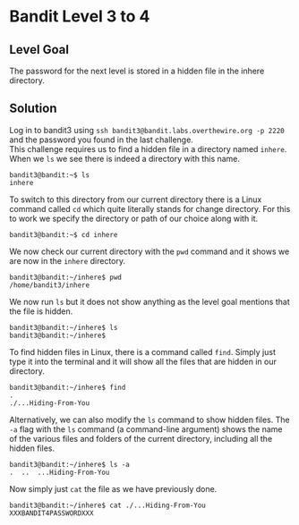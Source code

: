 
# Bandit Level 3 to 4

## Level Goal
The password for the next level is stored in a hidden file in the inhere directory.  

## Solution
Log in to bandit3 using `ssh bandit3@bandit.labs.overthewire.org -p 2220` and the password you found in the last challenge.  
This challenge requires us to find a hidden file in a directory named `inhere`. When we `ls` we see there is indeed a directory with this name.
```
bandit3@bandit:~$ ls
inhere
```
To switch to this directory from our current directory there is a Linux command called `cd` which quite literally stands for change directory. For this to work we specify the directory or path of our choice along with it.
```
bandit3@bandit:~$ cd inhere
```
We now check our current directory with the `pwd` command and it shows we are now in the `inhere` directory.
```
bandit3@bandit:~/inhere$ pwd
/home/bandit3/inhere
```
We now run `ls` but it does not show anything as the level goal mentions that the file is hidden.
```
bandit3@bandit:~/inhere$ ls
bandit3@bandit:~/inhere$
```
To find hidden files in Linux, there is a command called `find`. Simply just type it into the terminal and it will show all the files that are hidden in our directory.
```
bandit3@bandit:~/inhere$ find
.
./...Hiding-From-You
```
Alternatively, we can also modify the `ls` command to show hidden files. The `-a` flag with the `ls` command (a command-line argument) shows the name of the various files and folders of the current directory, including all the hidden files.
```
bandit3@bandit:~/inhere$ ls -a
.  ..  ...Hiding-From-You
```
Now simply just `cat` the file as we have previously done.
```
bandit3@bandit:~/inhere$ cat ./...Hiding-From-You
XXXBANDIT4PASSWORDXXX
```

